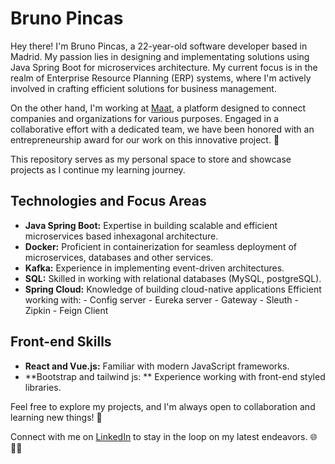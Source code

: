 
<!--
**brunopincas/brunopincas** is a ✨ _special_ ✨ repository because its `README.md` (this file) appears on your GitHub profile.

Here are some ideas to get you started:

- 🔭 I’m currently working on ...
- 🌱 I’m currently learning ...
- 👯 I’m looking to collaborate on ...
- 🤔 I’m looking for help with ...
- 💬 Ask me about ...
- 📫 How to reach me: ...
- 😄 Pronouns: ...
- ⚡ Fun fact: ...
-->
# Bruno Pincas

Hey there! I'm Bruno Pincas, a 22-year-old software developer based in Madrid. My passion lies in designing and implementating solutions using Java Spring Boot for microservices architecture. My current focus is in the realm of Enterprise Resource Planning (ERP) systems, where I'm actively involved in crafting efficient solutions for business management.

On the other hand, I'm working at [Maat]([https://www.linkedin.com/in/brunopincas/](https://github.com/Maat-Together)), a platform designed to connect companies and organizations for various purposes. Engaged in a collaborative effort with a dedicated team, we have been honored with an entrepreneurship award for our work on this innovative project. 🚀

This repository serves as my personal space to store and showcase projects as I continue my learning journey.

## Technologies and Focus Areas

- **Java Spring Boot:** Expertise in building scalable and efficient microservices based inhexagonal architecture.
- **Docker:** Proficient in containerization for seamless deployment of microservices, databases and other services.
- **Kafka:** Experience in implementing event-driven architectures.
- **SQL:** Skilled in working with relational databases (MySQL, postgreSQL).
- **Spring Cloud:** Knowledge of building cloud-native applications Efficient working with:
        - Config server
        - Eureka server
        - Gateway
        - Sleuth
        - Zipkin
        - Feign Client

## Front-end Skills

- **React and Vue.js:** Familiar with modern JavaScript frameworks.
- **Bootstrap and tailwind js: ** Experience working with front-end styled libraries.

Feel free to explore my projects, and I'm always open to collaboration and learning new things! 🚀

Connect with me on [LinkedIn](https://www.linkedin.com/in/brunopincas/) to stay in the loop on my latest endeavors. 🌐👨‍💻
